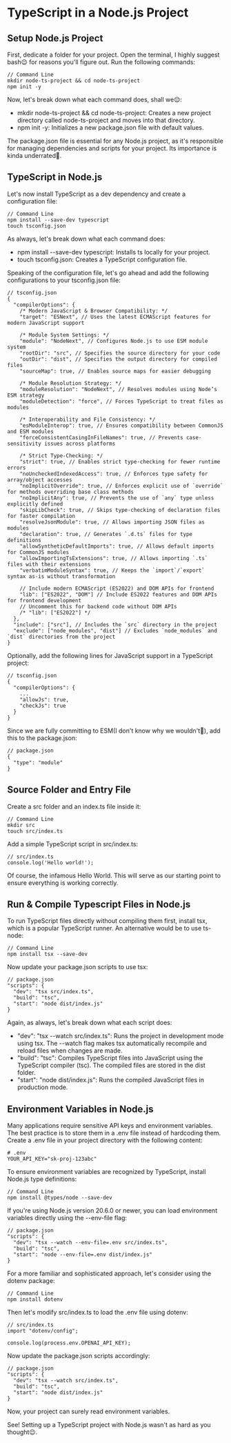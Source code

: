 # TypeScript in a Node.js Project

## Setup Node.js Project

First, dedicate a folder for your project. Open the terminal, I highly suggest bash😉 for reasons you'll figure out. Run the following commands:

```
// Command Line
mkdir node-ts-project && cd node-ts-project
npm init -y
```

Now, let's break down what each command does, shall we😌:

- mkdir node-ts-project && cd node-ts-project: Creates a new project directory called node-ts-project and moves into that directory.
- npm init -y: Initializes a new package.json file with default values.

The package.json file is essential for any Node.js project, as it's responsible for managing dependencies and scripts for your project. Its importance is kinda underrated🥲.

## TypeScript in Node.js

Let's now install TypeScript as a dev dependency and create a configuration file:

```
// Command Line
npm install --save-dev typescript
touch tsconfig.json
```

As always, let's break down what each command does:
- npm install --save-dev typescript: Installs ts locally for your project.
- touch tsconfig.json: Creates a TypeScript configuration file.

Speaking of the configuration file, let's go ahead and add the following configurations to your tsconfig.json file:

```
// tsconfig.json
{
  "compilerOptions": {
    /* Modern JavaScript & Browser Compatibility: */
    "target": "ESNext", // Uses the latest ECMAScript features for modern JavaScript support

    /* Module System Settings: */
    "module": "NodeNext", // Configures Node.js to use ESM module system
    "rootDir": "src", // Specifies the source directory for your code
    "outDir": "dist", // Specifies the output directory for compiled files
    "sourceMap": true, // Enables source maps for easier debugging

    /* Module Resolution Strategy: */
    "moduleResolution": "NodeNext", // Resolves modules using Node’s ESM strategy
    "moduleDetection": "force", // Forces TypeScript to treat files as modules

    /* Interoperability and File Consistency: */
    "esModuleInterop": true, // Ensures compatibility between CommonJS and ESM modules
    "forceConsistentCasingInFileNames": true, // Prevents case-sensitivity issues across platforms

    /* Strict Type-Checking: */
    "strict": true, // Enables strict type-checking for fewer runtime errors
    "noUncheckedIndexedAccess": true, // Enforces type safety for array/object accesses
    "noImplicitOverride": true, // Enforces explicit use of `override` for methods overriding base class methods
    "noImplicitAny": true, // Prevents the use of `any` type unless explicitly defined
    "skipLibCheck": true, // Skips type-checking of declaration files for faster compilation
    "resolveJsonModule": true, // Allows importing JSON files as modules
    "declaration": true, // Generates `.d.ts` files for type definitions
    "allowSyntheticDefaultImports": true, // Allows default imports for CommonJS modules
    "allowImportingTsExtensions": true, // Allows importing `.ts` files with their extensions
    "verbatimModuleSyntax": true, // Keeps the `import`/`export` syntax as-is without transformation

    // Include modern ECMAScript (ES2022) and DOM APIs for frontend
    "lib": ["ES2022", "DOM"] // Include ES2022 features and DOM APIs for frontend development
    // Uncomment this for backend code without DOM APIs
    /* "lib": ["ES2022"] */
  },
  "include": ["src"], // Includes the `src` directory in the project
  "exclude": ["node_modules", "dist"] // Excludes `node_modules` and `dist` directories from the project
}
```

Optionally, add the following lines for JavaScript support in a TypeScript project:

```
// tsconfig.json
{
  "compilerOptions": {
    ...
    "allowJs": true,
    "checkJs": true
  }
}
```

Since we are fully committing to ESM(I don't know why we wouldn't👀), add this to the package.json:

```
// package.json
{
  "type": "module"
}
```

## Source Folder and Entry File

Create a src folder and an index.ts file inside it:

```
// Command Line
mkdir src
touch src/index.ts
```

Add a simple TypeScript script in src/index.ts:

```
// src/index.ts
console.log('Hello world!');
```

Of course, the infamous Hello World. This will serve as our starting point to ensure everything is working correctly.

## Run & Compile Typescript Files in Node.js

To run TypeScript files directly without compiling them first, install tsx, which is a popular TypeScript runner. An alternative would be to use ts-node:

```
// Command Line
npm install tsx --save-dev
```

Now update your package.json scripts to use tsx:

```
// package.json
"scripts": {
  "dev": "tsx src/index.ts",
  "build": "tsc",
  "start": "node dist/index.js"
}
```

Again, as always, let's break down what each script does:
- "dev": "tsx --watch src/index.ts": Runs the project in development mode using tsx. The --watch flag makes tsx automatically recompile and reload files when changes are made.
- "build": "tsc": Compiles TypeScript files into JavaScript using the TypeScript compiler (tsc). The compiled files are stored in the dist folder.
- "start": "node dist/index.js": Runs the compiled JavaScript files in production mode.

## Environment Variables in Node.js

Many applications require sensitive API keys and environment variables. The best practice is to store them in a .env file instead of hardcoding them. Create a .env file in your project directory with the following content:

```
# .env
YOUR_API_KEY="sk-proj-123abc"
```

To ensure environment variables are recognized by TypeScript, install Node.js type definitions:

```
// Command Line
npm install @types/node --save-dev
```

If you're using Node.js version 20.6.0 or newer, you can load environment variables directly using the --env-file flag:

```
// package.json
"scripts": {
  "dev": "tsx --watch --env-file=.env src/index.ts",
  "build": "tsc",
  "start": "node --env-file=.env dist/index.js"
}
```

For a more familiar and sophisticated approach, let's consider using the dotenv package:

```
// Command Line
npm install dotenv
```

Then let's modify src/index.ts to load the .env file using dotenv:

```
// src/index.ts
import "dotenv/config";

console.log(process.env.OPENAI_API_KEY);
```

Now update the package.json scripts accordingly:

```
// package.json
"scripts": {
  "dev": "tsx --watch src/index.ts",
  "build": "tsc",
  "start": "node dist/index.js"
}
```

Now, your project can surely read environment variables.

See! Setting up a TypeScript project with Node.js wasn't as hard as you thought😉.
